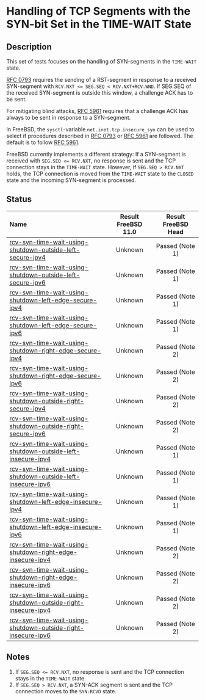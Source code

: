 # Handling of TCP Segments with the SYN-bit Set in the TIME-WAIT State

## Description
This set of tests focuses on the handling of SYN-segments in the `TIME-WAIT` state.

[RFC 0793](https://tools.ietf.org/html/rfc0793) requires the sending of
a RST-segment in response to a received SYN-segment with
`RCV.NXT <= SEG.SEQ < RCV.NXT+RCV.WND`.
If SEG.SEQ of the received SYN-segment is outside this window, a challenge ACK
has to be sent.

For mitigating blind attacks, [RFC 5961](https://tools.ietf.org/html/rfc5961#section-4)
requires that a challenge ACK has always to be sent in response to a SYN-segment.

In FreeBSD, the `sysctl`-variable `net.inet.tcp.insecure_syn` can be used to
select if procedures described in [RFC 0793](https://tools.ietf.org/html/rfc0793) or
[RFC 5961](https://tools.ietf.org/html/rfc5961#section-4) are followed.
The default is to follow [RFC 5961](https://tools.ietf.org/html/rfc5961#section-4).

FreeBSD currently implements a different strategy:
If a SYN-segment is received with `SEG.SEQ <= RCV.NXT`, no response is sent and
the TCP connection stays in the `TIME-WAIT` state.
However, if `SEG.SEQ > RCV.NXT` holds, the TCP connection is moved from the
`TIME-WAIT` state to the `CLOSED` state and the incoming SYN-segment is processed.

## Status

| Name                                                                                                                                                                                                                                     | Result FreeBSD 11.0 | Result FreeBSD Head |
|:-----------------------------------------------------------------------------------------------------------------------------------------------------------------------------------------------------------------------------------------|:-------------------:|:-------------------:|
|[rcv-syn-time-wait-using-shutdown-outside-left-secure-ipv4](rcv-syn-time-wait-using-shutdown-outside-left-secure-ipv4.pkt "Ensure that the reception of a TCP SYN with SEG.SEQ=RCV.NXT-1 in the TIME-WAIT state does not trigger the sending of any segment")           | Unknown             | Passed (Note 1)     |
|[rcv-syn-time-wait-using-shutdown-outside-left-secure-ipv6](rcv-syn-time-wait-using-shutdown-outside-left-secure-ipv6.pkt "Ensure that the reception of a TCP SYN with SEG.SEQ=RCV.NXT-1 in the TIME-WAIT state does not trigger the sending of any segment")           | Unknown             | Passed (Note 1)     |
|[rcv-syn-time-wait-using-shutdown-left-edge-secure-ipv4](rcv-syn-time-wait-using-shutdown-left-edge-secure-ipv4.pkt "Ensure that the reception of a TCP SYN with SEG.SEQ=RCV.NXT in the TIME-WAIT state does not trigger the sending of any segment")                   | Unknown             | Passed (Note 1)     |
|[rcv-syn-time-wait-using-shutdown-left-edge-secure-ipv6](rcv-syn-time-wait-using-shutdown-left-edge-secure-ipv6.pkt "Ensure that the reception of a TCP SYN with SEG.SEQ=RCV.NXT in the TIME-WAIT state does not trigger the sending of any segment")                   | Unknown             | Passed (Note 1)     |
|[rcv-syn-time-wait-using-shutdown-right-edge-secure-ipv4](rcv-syn-time-wait-using-shutdown-right-edge-secure-ipv4.pkt "Ensure that the reception of a TCP SYN with SEG.SEQ=RCV.NXT+RCV.WND-1 in the TIME-WAIT state triggers the sending of a SYN-ACK segment")         | Unknown             | Passed (Note 2)     |
|[rcv-syn-time-wait-using-shutdown-right-edge-secure-ipv6](rcv-syn-time-wait-using-shutdown-right-edge-secure-ipv6.pkt "Ensure that the reception of a TCP SYN with SEG.SEQ=RCV.NXT+RCV.WND-1 in the TIME-WAIT state triggers the sending of a SYN-ACK segment")         | Unknown             | Passed (Note 2)     |
|[rcv-syn-time-wait-using-shutdown-outside-right-secure-ipv4](rcv-syn-time-wait-using-shutdown-outside-right-secure-ipv4.pkt "Ensure that the reception of a TCP SYN with SEG.SEQ=RCV.NXT+RCV.WND in the TIME-WAIT state triggers the sending of a SYN-ACK segment")     | Unknown             | Passed (Note 2)     |
|[rcv-syn-time-wait-using-shutdown-outside-right-secure-ipv6](rcv-syn-time-wait-using-shutdown-outside-right-secure-ipv6.pkt "Ensure that the reception of a TCP SYN with SEG.SEQ=RCV.NXT+RCV.WND in the TIME-WAIT state triggers the sending of a SYN-ACK segment")     | Unknown             | Passed (Note 2)     |
|[rcv-syn-time-wait-using-shutdown-outside-left-insecure-ipv4](rcv-syn-time-wait-using-shutdown-outside-left-insecure-ipv4.pkt "Ensure that the reception of a TCP SYN with SEG.SEQ=RCV.NXT-1 in the TIME-WAIT state does not trigger the sending of any segment")       | Unknown             | Passed (Note 1)     |
|[rcv-syn-time-wait-using-shutdown-outside-left-insecure-ipv6](rcv-syn-time-wait-using-shutdown-outside-left-insecure-ipv6.pkt "Ensure that the reception of a TCP SYN with SEG.SEQ=RCV.NXT-1 in the TIME-WAIT state does not trigger the sending of any segment")       | Unknown             | Passed (Note 1)     |
|[rcv-syn-time-wait-using-shutdown-left-edge-insecure-ipv4](rcv-syn-time-wait-using-shutdown-left-edge-insecure-ipv4.pkt "Ensure that the reception of a TCP SYN with SEG.SEQ=RCV.NXT in the TIME-WAIT state does not trigger the sending of any segment")               | Unknown             | Passed (Note 1)     |
|[rcv-syn-time-wait-using-shutdown-left-edge-insecure-ipv6](rcv-syn-time-wait-using-shutdown-left-edge-insecure-ipv6.pkt "Ensure that the reception of a TCP SYN with SEG.SEQ=RCV.NXT in the TIME-WAIT state does not trigger the sending of any segment")               | Unknown             | Passed (Note 1)     |
|[rcv-syn-time-wait-using-shutdown-right-edge-insecure-ipv4](rcv-syn-time-wait-using-shutdown-right-edge-insecure-ipv4.pkt "Ensure that the reception of a TCP SYN with SEG.SEQ=RCV.NXT+RCV.WND-1 in the TIME-WAIT triggers the sending of a SYN-ACK segment")           | Unknown             | Passed (Note 2)     |
|[rcv-syn-time-wait-using-shutdown-right-edge-insecure-ipv6](rcv-syn-time-wait-using-shutdown-right-edge-insecure-ipv6.pkt "Ensure that the reception of a TCP SYN with SEG.SEQ=RCV.NXT+RCV.WND-1 in the TIME-WAIT triggers the sending of a SYN-ACK segment")           | Unknown             | Passed (Note 2)     |
|[rcv-syn-time-wait-using-shutdown-outside-right-insecure-ipv4](rcv-syn-time-wait-using-shutdown-outside-right-insecure-ipv4.pkt "Ensure that the reception of a TCP SYN with SEG.SEQ=RCV.NXT+RCV.WND in the TIME-WAIT state triggers the sending of a SYN-ACK segment") | Unknown             | Passed (Note 2)     |
|[rcv-syn-time-wait-using-shutdown-outside-right-insecure-ipv6](rcv-syn-time-wait-using-shutdown-outside-right-insecure-ipv6.pkt "Ensure that the reception of a TCP SYN with SEG.SEQ=RCV.NXT+RCV.WND in the TIME-WAIT state triggers the sending of a SYN-ACK segment") | Unknown             | Passed (Note 2)     |

## Notes
1. If `SEG.SEQ <= RCV.NXT`, no response is sent and the TCP connection stays in the `TIME-WAIT` state.
2. If `SEG.SEQ > RCV.NXT`, a SYN-ACK segment is sent and the TCP connection moves to the `SYN-RCVD` state.

